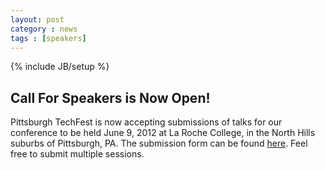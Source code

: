 ```yaml
---
layout: post
category : news
tags : [speakers]
---
```

{% include JB/setup %}

## Call For Speakers is Now Open!

Pittsburgh TechFest is now accepting submissions of talks for our conference to be held
June 9, 2012 at La Roche College, in the North Hills suburbs of Pittsburgh, PA. The
submission form can be found <a href='http://pghtechfest.com/Speakers.html'>here</a>. Feel
free to submit multiple sessions.